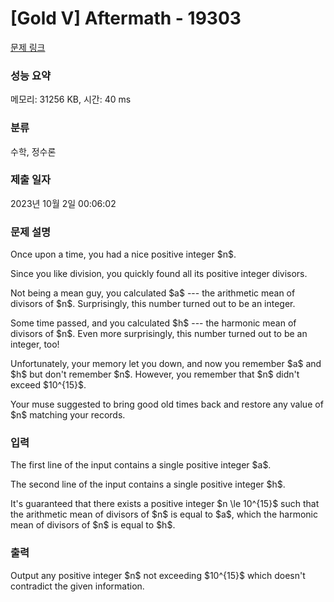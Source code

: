 # [Gold V] Aftermath - 19303 

[문제 링크](https://www.acmicpc.net/problem/19303) 

### 성능 요약

메모리: 31256 KB, 시간: 40 ms

### 분류

수학, 정수론

### 제출 일자

2023년 10월 2일 00:06:02

### 문제 설명

<p>Once upon a time, you had a nice positive integer $n$.</p>

<p>Since you like division, you quickly found all its positive integer divisors.</p>

<p>Not being a mean guy, you calculated $a$ --- the arithmetic mean of divisors of $n$. Surprisingly, this number turned out to be an integer.</p>

<p>Some time passed, and you calculated $h$ --- the harmonic mean of divisors of $n$. Even more surprisingly, this number turned out to be an integer, too!</p>

<p>Unfortunately, your memory let you down, and now you remember $a$ and $h$ but don't remember $n$. However, you remember that $n$ didn't exceed $10^{15}$.</p>

<p>Your muse suggested to bring good old times back and restore any value of $n$ matching your records.</p>

### 입력 

 <p>The first line of the input contains a single positive integer $a$.</p>

<p>The second line of the input contains a single positive integer $h$.</p>

<p>It's guaranteed that there exists a positive integer $n \le 10^{15}$ such that the arithmetic mean of divisors of $n$ is equal to $a$, which the harmonic mean of divisors of $n$ is equal to $h$.</p>

### 출력 

 <p>Output any positive integer $n$ not exceeding $10^{15}$ which doesn't contradict the given information.</p>

